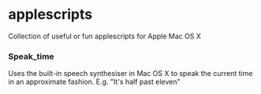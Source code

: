 # applescripts

Collection of useful or fun applescripts for Apple Mac OS X


### Speak_time

Uses the built-in speech synthesiser in Mac OS X to speak the current time in an approximate fashion. E.g. "It's half past eleven"
